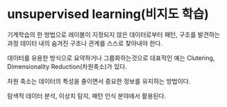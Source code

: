 # unsupervised learning(비지도 학습)

기계학습의 한 방법으로 레이블이 지정되지 않은 데이터로부터 패턴, 구조를 발견하는 과정
데이터 내의 숨겨진 구조나 관계를 스스로 찾아내야 한다.

데이터를 유용한 방식으로 요약하거나 그룹화하는것으로
대표적인 예는 Clutering, Dimensionality Reduction(차원축소)가 있다.

차원 축소는 데이터의 특성을 줄이면서 중요한 정보를 유지하는 방법이다.

탐색적 데이터 분석, 이상치 탐지, 패턴 인식 분야에서 활용된다.
